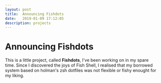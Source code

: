 ```yaml
---
layout: post
title:  Announcing Fishdots
date:   2019-01-09 17:12:05
description: projects
---
```


# Announcing Fishdots

This is a little project, called **Fishdots**, I've been working on in my spare time. Since I
discovered the joys of Fish Shell, I realised that my borrowed system based on
holman's zsh dotfiles was not flexible or fishy enought for my liking.


<!-- 
vim: tw=80 sw=2 ts=2 
-->
